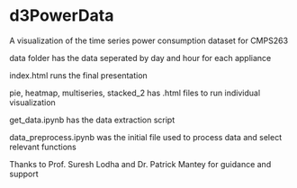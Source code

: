 # d3PowerData
<p>A visualization of the time series power consumption dataset for CMPS263
<p>data folder has the data seperated by day and hour for each appliance
<p>index.html runs the final presentation
<p>pie, heatmap, multiseries, stacked_2 has .html files to run individual visualization
<p>get_data.ipynb has the data extraction script 
<p>data_preprocess.ipynb was the initial file used to process data and select relevant functions
<p>Thanks to Prof. Suresh Lodha and Dr. Patrick Mantey for guidance and support 
